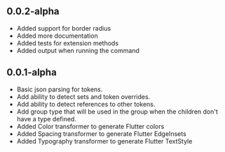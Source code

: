 ## 0.0.2-alpha

- Added support for border radius
- Added more documentation
- Added tests for extension methods
- Added output when running the command

## 0.0.1-alpha

- Basic json parsing for tokens.
- Add ability to detect sets and token overrides.
- Add ability to detect references to other tokens.
- Add group type that will be used in the group when the children don't have a type defined.
- Added Color transformer to generate Flutter colors
- Added Spacing transformer to generate Flutter EdgeInsets
- Added Typography transformer to generate Flutter TextStyle
